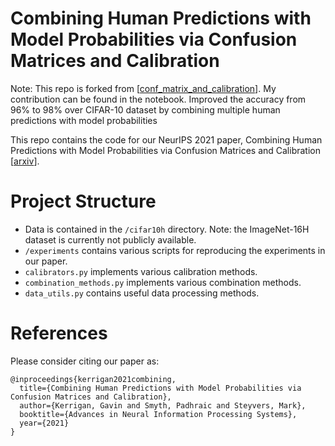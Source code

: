 # Combining Human Predictions with Model Probabilities via Confusion Matrices and Calibration

Note: This repo is forked from [[conf_matrix_and_calibration](https://github.com/GavinKerrigan/conf_matrix_and_calibration)]. My contribution can be found in the notebook. Improved the accuracy from 96% to 98% over CIFAR-10 dataset by combining multiple human predictions with model probabilities

This repo contains the code for our NeurIPS 2021 paper, Combining Human Predictions with Model Probabilities via Confusion Matrices and Calibration [[arxiv](https://arxiv.org/abs/2109.14591)].

# Project Structure

- Data is contained in the `/cifar10h` directory. Note: the ImageNet-16H dataset is currently not publicly available.
- `/experiments` contains various scripts for reproducing the experiments in our paper.
- `calibrators.py` implements various calibration methods.
- `combination_methods.py` implements various combination methods.
- `data_utils.py` contains useful data processing methods.

# References
Please consider citing our paper as:
```
@inproceedings{kerrigan2021combining,
  title={Combining Human Predictions with Model Probabilities via Confusion Matrices and Calibration},
  author={Kerrigan, Gavin and Smyth, Padhraic and Steyvers, Mark},
  booktitle={Advances in Neural Information Processing Systems},
  year={2021}
}
```

